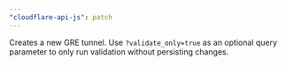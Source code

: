 ```yaml
---
"cloudflare-api-js": patch
---
```


Creates a new GRE tunnel. Use `?validate_only=true` as an optional query parameter to only run validation without persisting changes.